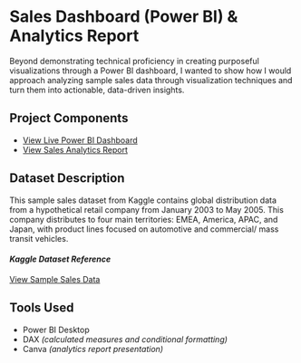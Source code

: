 # Sales Dashboard (Power BI) & Analytics Report 
Beyond demonstrating technical proficiency in creating purposeful visualizations through a Power BI dashboard, I wanted to show how I would approach analyzing sample sales data through visualization techniques and turn them into actionable, data-driven insights.

## Project Components
- [View Live Power BI Dashboard](https://app.powerbi.com/view?r=eyJrIjoiYzc0YmU5Y2YtYzFjZC00YmVjLWFiNmEtODZkOTc1NzhiNzI5IiwidCI6ImYzNGEzNWJkLWE2NWQtNDYwNS1iMGZhLWQyNTcxZjgzMWY1ZSIsImMiOjEwfQ%3D%3D&pageName=11fa34c1c28edbfe9ae6)
- [View Sales Analytics Report](https://drive.google.com/file/d/1bB6ENSY0k5XWyleP6v6EV8wOMtwgtgru/view?usp=sharing)

## Dataset Description
This sample sales dataset from Kaggle contains global distribution data from a hypothetical retail company from January 2003 to May 2005. This company distributes to four main territories: EMEA, America, APAC, and Japan, with product lines focused on automotive and commercial/ mass transit vehicles. 

#### *Kaggle Dataset Reference*
[View Sample Sales Data](https://www.kaggle.com/datasets/kyanyoga/sample-sales-data?resource=download)

## Tools Used
- Power BI Desktop
- DAX _(calculated measures and conditional formatting)_
- Canva _(analytics report presentation)_
